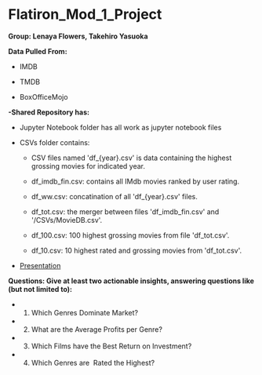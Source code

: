 # Flatiron_Mod_1_Project
**Group: Lenaya Flowers, Takehiro Yasuoka**

**Data Pulled From:**

   - IMDB
    
   - TMDB
    
   - BoxOfficeMojo
    
**-Shared Repository has:**

   - Jupyter Notebook folder has all work as jupyter notebook files 
    
   - CSVs folder contains:
    
        - CSV files named 'df_{year}.csv' is data containing the highest grossing movies for indicated year.
        
        - df_imdb_fin.csv: contains all IMdb movies ranked by user rating.
        
        - df_ww.csv: concatination of all 'df_{year}.csv' files. 
        
        - df_tot.csv: the merger between files 'df_imdb_fin.csv' and '/CSVs/MovieDB.csv'.
        
        - df_100.csv: 100 highest grossing movies from file 'df_tot.csv'.
        
        - df_10.csv: 10 highest rated and grossing movies from 'df_tot.csv'.
        
   - [Presentation](https://www.canva.com/design/DAD1r5GM2QI/1Kx6Yg_AmKsZ4J0_NUp4Iw/view?utm_content=DAD1r5GM2QI&utm_campaign=designshare&utm_medium=link&utm_source=publishsharelink)

**Questions: Give at least two actionable insights, answering questions like (but not limited to):**

 - 1. Which Genres Dominate Market?
 
 - 2. What are the Average Profits per Genre?
 
 - 3. Which Films have the Best Return on Investment?
 
 - 4. Which Genres are  Rated the Highest?
         
 
